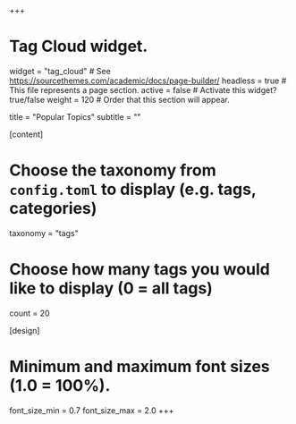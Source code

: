 +++

# Tag Cloud widget.

widget = "tag_cloud"  # See https://sourcethemes.com/academic/docs/page-builder/
headless = true  # This file represents a page section.
active = false  # Activate this widget? true/false
weight = 120  # Order that this section will appear.

title = "Popular Topics"
subtitle = ""

[content]

# Choose the taxonomy from `config.toml` to display (e.g. tags, categories)

  taxonomy = "tags"

# Choose how many tags you would like to display (0 = all tags)

  count = 20

[design]

# Minimum and maximum font sizes (1.0 = 100%).

  font_size_min = 0.7
  font_size_max = 2.0
+++

